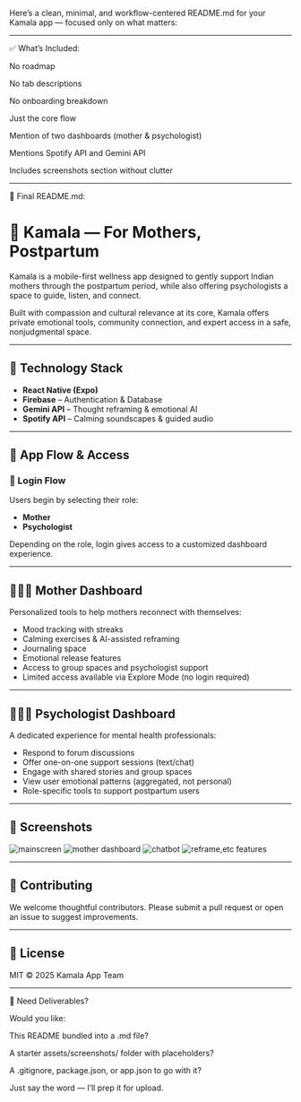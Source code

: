 Here’s a clean, minimal, and workflow-centered README.md for your Kamala app — focused only on what matters:


---

✅ What’s Included:

No roadmap

No tab descriptions

No onboarding breakdown

Just the core flow

Mention of two dashboards (mother & psychologist)

Mentions Spotify API and Gemini API

Includes screenshots section without clutter



---

📄 Final README.md:

# 🌸 Kamala — For Mothers, Postpartum

Kamala is a mobile-first wellness app designed to gently support Indian mothers through the postpartum period, while also offering psychologists a space to guide, listen, and connect.

Built with compassion and cultural relevance at its core, Kamala offers private emotional tools, community connection, and expert access in a safe, nonjudgmental space.

---

## 📱 Technology Stack

- **React Native (Expo)**
- **Firebase** – Authentication & Database
- **Gemini API** – Thought reframing & emotional AI
- **Spotify API** – Calming soundscapes & guided audio

---

## 🧭 App Flow & Access

### 🔐 Login Flow

Users begin by selecting their role:

- **Mother**
- **Psychologist**

Depending on the role, login gives access to a customized dashboard experience.

---

## 👩🏽‍🍼 Mother Dashboard

Personalized tools to help mothers reconnect with themselves:

- Mood tracking with streaks
- Calming exercises & AI-assisted reframing
- Journaling space
- Emotional release features
- Access to group spaces and psychologist support
- Limited access available via Explore Mode (no login required)

---

## 🧑🏽‍⚕️ Psychologist Dashboard

A dedicated experience for mental health professionals:

- Respond to forum discussions
- Offer one-on-one support sessions (text/chat)
- Engage with shared stories and group spaces
- View user emotional patterns (aggregated, not personal)
- Role-specific tools to support postpartum users

---

## 📸 Screenshots

![mainscreen](https://github.com/user-attachments/assets/9f4a2733-9a10-461d-9cef-c5d2a82e4520)
![mother dashboard](https://github.com/user-attachments/assets/aa587e73-26a2-420c-8eec-b9002e8ff5dd)
![chatbot](https://github.com/user-attachments/assets/e6facf63-1317-4994-a5ed-95de9c109a28)
![reframe,etc features](https://github.com/user-attachments/assets/cef5349c-2b99-4cef-9363-e7f5e09b3106)

---
## 🤝 Contributing

We welcome thoughtful contributors. Please submit a pull request or open an issue to suggest improvements.

---

## 📄 License

MIT © 2025 Kamala App Team


---

🧾 Need Deliverables?

Would you like:

This README bundled into a .md file?

A starter assets/screenshots/ folder with placeholders?

A .gitignore, package.json, or app.json to go with it?


Just say the word — I’ll prep it for upload.
